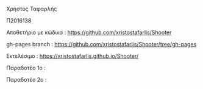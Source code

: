 Χρήστος Ταφαρλής

Π2016138

Αποθετήριο με κώδικα : https://github.com/xristostafarlis/Shooter

gh-pages branch : https://github.com/xristostafarlis/Shooter/tree/gh-pages

Εκτελέσιμο : https://xristostafarlis.github.io/Shooter/

Παραδοτέο 1ο :

Παραδοτέο 2ο :
